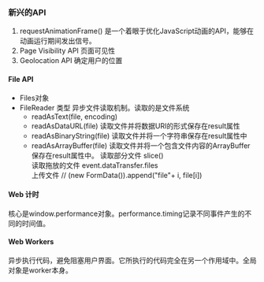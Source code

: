 ### 新兴的API

1. requestAnimationFrame() 是一个着眼于优化JavaScript动画的API，能够在动画运行期间发出信号。
2. Page Visibility API 页面可见性
3. Geolocation API 确定用户的位置

#### File API 

- Files对象
- FileReader 类型
异步文件读取机制。读取的是文件系统
    - readAsText(file, encoding)
    - readAsDataURL(file) 读取文件并将数据URI的形式保存在result属性
    - readAsBinaryString(file) 读取文件并将一个字符串保存在result属性中
    - readAsArrayBuffer(file) 读取文件并将一个包含文件内容的ArrayBuffer保存在result属性中。
读取部分文件 slice()  
读取拖放的文件 event.dataTransfer.files  
上传文件 // (new FormData()).append("file"+ i, file[i])

#### Web 计时
核心是window.performance对象。performance.timing记录不同事件产生的不同的时间值。  

#### Web Workers
异步执行代码，避免阻塞用户界面。它所执行的代码完全在另一个作用域中。全局对象是worker本身。

